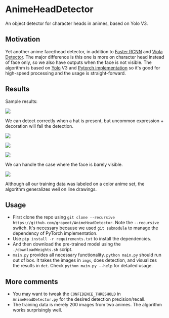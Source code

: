 # AnimeHeadDetector
An object detector for character heads in animes, based on Yolo V3.

## Motivation

Yet another anime face/head detector, in addition to [Faster RCNN](https://github.com/qhgz2013/anime-face-detector) and [Viola Detector](https://github.com/nagadomi/lbpcascade_animeface).
The major difference is this one is more on character head instead of face only, so we also have outputs when the face is not visible.
The algorithm is based on [Yolo](https://pjreddie.com/darknet/yolo/) V3 and [Pytorch implementation](https://github.com/ayooshkathuria/pytorch-yolo-v3) so it's good for high-speed processing and the usage is straight-forward.

## Results

Sample results:

![](https://raw.githubusercontent.com/grapeot/AnimeHeadDetector/master/assets/57032.jpg)

We can detect correctly when a hat is present, but uncommon expression + decoration will fail the detection.

![](https://raw.githubusercontent.com/grapeot/AnimeHeadDetector/master/assets/112032.jpg)

![](https://raw.githubusercontent.com/grapeot/AnimeHeadDetector/master/assets/204032.jpg)

![](https://raw.githubusercontent.com/grapeot/AnimeHeadDetector/master/assets/164032.jpg)

We can handle the case where the face is barely visible.

![](https://raw.githubusercontent.com/grapeot/AnimeHeadDetector/master/assets/119032.jpg)

Although all our training data was labeled on a color anime set, the algorithm generalizes well on line drawings.

## Usage

* First clone the repo using `git clone --recursive https://github.com/grapeot/AnimeHeadDetector`. Note the `--recursive` switch. It's necessary because we used `git submodule` to manage the dependency of PyTorch implementation.
* Use `pip install -r requirements.txt` to install the dependencies.
* And then download the pre-trained model using the `./downloadWeights.sh` script.
* `main.py` provides all necessary functionality. `python main.py` should run out of box. It takes the images in `imgs`, does detection, and visualizes the results in `det`. Check `python main.py --help` for detailed usage.

## More comments

* You may want to tweak the `CONFIDENCE_THRESHOLD` in `AnimeHeadDetector.py` for the desired detection precision/recall.
* The training data is merely 200 images from two animes. The algorithm works surprisingly well.
